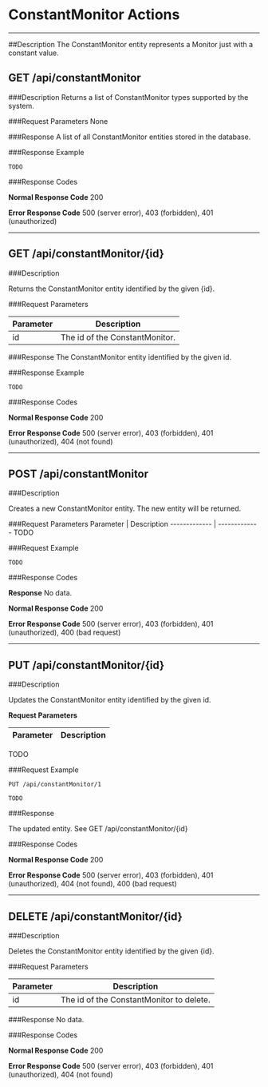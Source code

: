 ﻿# ConstantMonitor Actions
***

##Description
The ConstantMonitor entity represents a Monitor just with a constant value.

## GET /api/constantMonitor

###Description
Returns a list of ConstantMonitor types supported by the system.

###Request Parameters
None

###Response
A list of all ConstantMonitor entities stored in the database.

###Response Example
```
TODO
```

###Response Codes

**Normal Response Code** 200

**Error Response Code** 500 (server error), 403 (forbidden), 401 (unauthorized)

***

## GET /api/constantMonitor/{id}

###Description

Returns the ConstantMonitor entity identified by the given {id}.

###Request Parameters

Parameter     | Description
------------- | -------------
id            | The id of the ConstantMonitor.

###Response 
The ConstantMonitor entity identified by the given id.

###Response Example
```
TODO
```

###Response Codes

**Normal Response Code** 200

**Error Response Code** 500 (server error), 403 (forbidden), 401 (unauthorized), 404 (not found)

***

## POST /api/constantMonitor

###Description

Creates a new ConstantMonitor entity. The new entity will be returned.

###Request Parameters
Parameter     | Description
------------- | -------------
TODO

###Request Example
```
TODO
```

###Response Codes

**Response** No data.

**Normal Response Code** 200

**Error Response Code** 500 (server error), 403 (forbidden), 401 (unauthorized), 400 (bad request)

***

## PUT /api/constantMonitor/{id}

###Description

Updates the ConstantMonitor entity identified by the given id.

**Request Parameters** 

Parameter     | Description
------------- | -------------
TODO

###Request Example
```
PUT /api/constantMonitor/1
```
```
TODO
```

###Response

The updated entity. See GET /api/constantMonitor/{id}

###Response Codes

**Normal Response Code** 200

**Error Response Code** 500 (server error), 403 (forbidden), 401 (unauthorized), 404 (not found), 400 (bad request)

***

## DELETE /api/constantMonitor/{id}

###Description

Deletes the ConstantMonitor entity identified by the given {id}.

###Request Parameters

Parameter     | Description
------------- | -------------
id            | The id of the ConstantMonitor to delete.

###Response
No data.

###Response Codes

**Normal Response Code** 200

**Error Response Code** 500 (server error), 403 (forbidden), 401 (unauthorized), 404 (not found)
